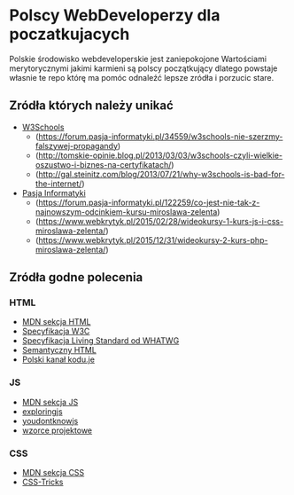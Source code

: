 # Polscy WebDeveloperzy dla poczatkujacych

Polskie środowisko webdeveloperskie jest zaniepokojone Wartościami merytorycznymi jakimi
karmieni są polscy początkujący dlatego powstaje własnie te repo którę ma pomóc odnaleźć lepsze zródła i porzucic stare.

## Zródła których należy unikać

- [W3Schools](https://www.w3schools.com/)
  * (https://forum.pasja-informatyki.pl/34559/w3schools-nie-szerzmy-falszywej-propagandy)
  * (http://tomskie-opinie.blog.pl/2013/03/03/w3schools-czyli-wielkie-oszustwo-i-biznes-na-certyfikatach/)
  * (http://gal.steinitz.com/blog/2013/07/21/why-w3schools-is-bad-for-the-internet/)
- [Pasja Informatyki](https://www.youtube.com/user/MiroslawZelent)
  * (https://forum.pasja-informatyki.pl/122259/co-jest-nie-tak-z-najnowszym-odcinkiem-kursu-miroslawa-zelenta)
  * (https://www.webkrytyk.pl/2015/02/28/wideokursy-1-kurs-js-i-css-miroslawa-zelenta/)
  * (https://www.webkrytyk.pl/2015/12/31/wideokursy-2-kurs-php-miroslawa-zelenta/)


## Zródła godne polecenia

### HTML

- [MDN sekcja HTML](https://developer.mozilla.org/en-US/docs/Learn/HTML)
- [Specyfikacja W3C](https://w3c.github.io/html/introduction.html#introduction)
- [Specyfikacja Living Standard od WHATWG](https://html.spec.whatwg.org/multipage/)
- [Semantyczny HTML](http://tutorials.comandeer.pl/html5-blog.html)
- [Polski kanał kodu.je](https://www.youtube.com/playlist?list=PL5nf3UIj1JtUwEgjEPo9LurVKKX5bH1IP)

### JS

- [MDN sekcja JS](https://developer.mozilla.org/en-US/docs/Web/JavaScript)
- [exploringjs](http://exploringjs.com/)
- [youdontknowjs](https://github.com/getify/You-Dont-Know-JS/blob/master/README.md)
- [wzorce projektowe](https://addyosmani.com/resources/essentialjsdesignpatterns/book/)

### CSS

- [MDN sekcja CSS](https://developer.mozilla.org/en-US/docs/Web/CSS)
- [CSS-Tricks](https://css-tricks.com/)